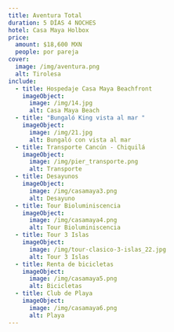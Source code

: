```yaml
---
title: Aventura Total
duration: 5 DÍAS 4 NOCHES
hotel: Casa Maya Holbox
price:
  amount: $18,600 MXN
  people: por pareja
cover:
  image: /img/aventura.png
  alt: Tirolesa
include:
  - title: Hospedaje Casa Maya Beachfront
    imageObject:
      image: /img/14.jpg
      alt: Casa Maya Beach
  - title: "Bungaló King vista al mar "
    imageObject:
      image: /img/21.jpg
      alt: Bungaló con vista al mar
  - title: Transporte Cancún - Chiquilá
    imageObject:
      image: /img/pier_transporte.png
      alt: Transporte
  - title: Desayunos
    imageObject:
      image: /img/casamaya3.png
      alt: Desayuno
  - title: Tour Bioluminiscencia
    imageObject:
      image: /img/casamaya4.png
      alt: Tour Bioluminiscencia
  - title: Tour 3 Islas
    imageObject:
      image: /img/tour-clasico-3-islas_22.jpg
      alt: Tour 3 Islas
  - title: Renta de bicicletas
    imageObject:
      image: /img/casamaya5.png
      alt: Bicicletas
  - title: Club de Playa
    imageObject:
      image: /img/casamaya6.png
      alt: Playa
---
```

